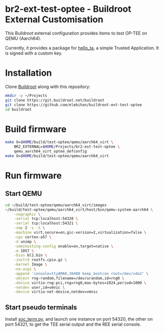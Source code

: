 # br2-ext-test-optee - Buildroot External Customisation

This Buildroot external configuration provides items to test OP-TEE on QEMU
(Aarch64).

Currently, it provides a package for [hello_ta][HELLO_TA], a simple Trusted
Application. It is signed with a custom key.

# Installation

Clone [Buildroot][BR2] along with this repository:

```sh
mkdir -p ~/Projects
git clone https://git.buildroot.net/buildroot
git clone https://github.com/elebihan/buildroot-ext-test-optee
cd buildroot
```

# Build firmware

```sh
make O=$HOME/build/test-optee/qemu/aarch64_virt \
    BR2_EXTERNAL=$HOME/Projects/br2-ext-test-optee \
    qemu_aarch64_virt_optee_defconfig
make O=$HOME/build/test-optee/qemu/aarch64_virt
```

# Run firmware

## Start QEMU

```sh
cd ~/build/test-optee/qemu/aarch64_virt/images
~/build/test-optee/qemu/aarch64_virt/host/bin/qemu-system-aarch64 \
    -nographic \
    -serial tcp:localhost:54320 \
    -serial tcp:localhost:54321 \
    -smp 2 -s -S \
    -machine virt,secure=on,gic-version=2,virtualization=false \
    -cpu cortex-a57 \
    -d unimp \
    -semihosting-config enable=on,target=native \
    -m 1057 \
    -bios bl1.bin \
    -initrd rootfs.cpio.gz \
    -kernel Image \
    -no-acpi \
    -append 'console=ttyAMA0,38400 keep_bootcon root=/dev/vda2' \
    -object rng-random,filename=/dev/urandom,id=rng0 \
    -device virtio-rng-pci,rng=rng0,max-bytes=1024,period=1000 \
    -netdev user,id=vmnic \
    -device virtio-net-device,netdev=vmnic
```

## Start pseudo terminals

Install [soc_term.py][SOC_TERM], and launch one instance on port 54320, the
other on port 54321, to get the TEE serial output and the REE serial console.

[BR2]: https://buildroot.org
[HELLO_TA]: https://github.com/elebihan/hello-ta
[SOC_TERM]: https://github.com/OP-TEE/build/blob/master/soc_term.py


